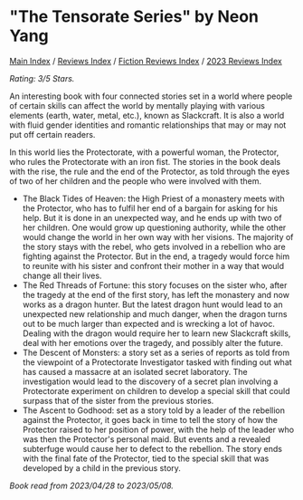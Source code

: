 # "The Tensorate Series" by Neon Yang

[Main Index](../../../README.md) / [Reviews Index](../../README.md) / [Fiction Reviews Index](../README.md) / [2023 Reviews Index](README.md)

*Rating: 3/5 Stars.*

An interesting book with four connected stories set in a world where people of certain skills can affect the world by mentally playing with various elements (earth, water, metal, etc.), known as Slackcraft. It is also a world with fluid gender identities and romantic relationships that may or may not put off certain readers.

In this world lies the Protectorate, with a powerful woman, the Protector, who rules the Protectorate with an iron fist. The stories in the book deals with the rise, the rule and the end of the Protector, as told through the eyes of two of her children and the people who were involved with them.

- The Black Tides of Heaven: the High Priest of a monastery meets with the Protector, who has to fulfil her end of a bargain for asking for his help. But it is done in an unexpected way, and he ends up with two of her children. One would grow up questioning authority, while the other would change the world in her own way with her visions. The majority of the story stays with the rebel, who gets involved in a rebellion who are fighting against the Protector. But in the end, a tragedy would force him to reunite with his sister and confront their mother in a way that would change all their lives.
- The Red Threads of Fortune: this story focuses on the sister who, after the tragedy at the end of the first story, has left the monastery and now works as a dragon hunter. But the latest dragon hunt would lead to an unexpected new relationship and much danger, when the dragon turns out to be much larger than expected and is wrecking a lot of havoc. Dealing with the dragon would require her to learn new Slackcraft skills, deal with her emotions over the tragedy, and possibly alter the future.
- The Descent of Monsters: a story set as a series of reports as told from the viewpoint of a Protectorate Investigator tasked with finding out what has caused a massacre at an isolated secret laboratory. The investigation would lead to the discovery of a secret plan involving a Protectorate experiment on children to develop a special skill that could surpass that of the sister from the previous stories.
- The Ascent to Godhood: set as a story told by a leader of the rebellion against the Protector, it goes back in time to tell the story of how the Protector raised to her position of power, with the help of the leader who was then the Protector's personal maid. But events and a revealed subterfuge would cause her to defect to the rebellion. The story ends with the final fate of the Protector, tied to the special skill that was developed by a child in the previous story.

*Book read from 2023/04/28 to 2023/05/08.*
